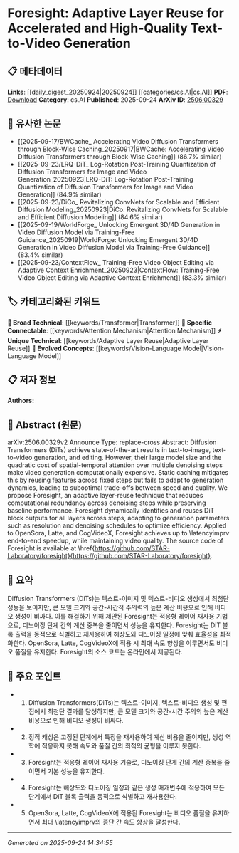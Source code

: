 <!-- KEYWORD_LINKING_METADATA:
{
  "processed_timestamp": "2025-09-24T14:34:55.751250",
  "vocabulary_version": "1.0",
  "selected_keywords": [
    "Transformer",
    "Adaptive Layer Reuse",
    "Attention Mechanism",
    "Vision-Language Model"
  ],
  "rejected_keywords": [],
  "similarity_scores": {
    "Transformer": 0.8,
    "Adaptive Layer Reuse": 0.78,
    "Attention Mechanism": 0.82,
    "Vision-Language Model": 0.77
  },
  "extraction_method": "AI_prompt_based",
  "budget_applied": true,
  "candidates_json": {
    "candidates": [
      {
        "surface": "Diffusion Transformers",
        "canonical": "Transformer",
        "aliases": [
          "DiT"
        ],
        "category": "broad_technical",
        "rationale": "Connects to existing Transformer models, enhancing understanding of its application in diffusion processes.",
        "novelty_score": 0.45,
        "connectivity_score": 0.88,
        "specificity_score": 0.7,
        "link_intent_score": 0.8
      },
      {
        "surface": "adaptive layer-reuse",
        "canonical": "Adaptive Layer Reuse",
        "aliases": [
          "layer reuse"
        ],
        "category": "unique_technical",
        "rationale": "Introduces a novel technique specific to the paper, providing a unique concept for linking.",
        "novelty_score": 0.75,
        "connectivity_score": 0.65,
        "specificity_score": 0.85,
        "link_intent_score": 0.78
      },
      {
        "surface": "spatial-temporal attention",
        "canonical": "Attention Mechanism",
        "aliases": [
          "spatial attention",
          "temporal attention"
        ],
        "category": "specific_connectable",
        "rationale": "Links to the broader concept of attention mechanisms, crucial for understanding model efficiency.",
        "novelty_score": 0.55,
        "connectivity_score": 0.83,
        "specificity_score": 0.78,
        "link_intent_score": 0.82
      },
      {
        "surface": "text-to-video generation",
        "canonical": "Vision-Language Model",
        "aliases": [
          "video generation"
        ],
        "category": "evolved_concepts",
        "rationale": "Represents an evolved concept in multimodal learning, connecting text and video data.",
        "novelty_score": 0.6,
        "connectivity_score": 0.8,
        "specificity_score": 0.72,
        "link_intent_score": 0.77
      }
    ],
    "ban_list_suggestions": [
      "static caching",
      "generation dynamics"
    ]
  },
  "decisions": [
    {
      "candidate_surface": "Diffusion Transformers",
      "resolved_canonical": "Transformer",
      "decision": "linked",
      "scores": {
        "novelty": 0.45,
        "connectivity": 0.88,
        "specificity": 0.7,
        "link_intent": 0.8
      }
    },
    {
      "candidate_surface": "adaptive layer-reuse",
      "resolved_canonical": "Adaptive Layer Reuse",
      "decision": "linked",
      "scores": {
        "novelty": 0.75,
        "connectivity": 0.65,
        "specificity": 0.85,
        "link_intent": 0.78
      }
    },
    {
      "candidate_surface": "spatial-temporal attention",
      "resolved_canonical": "Attention Mechanism",
      "decision": "linked",
      "scores": {
        "novelty": 0.55,
        "connectivity": 0.83,
        "specificity": 0.78,
        "link_intent": 0.82
      }
    },
    {
      "candidate_surface": "text-to-video generation",
      "resolved_canonical": "Vision-Language Model",
      "decision": "linked",
      "scores": {
        "novelty": 0.6,
        "connectivity": 0.8,
        "specificity": 0.72,
        "link_intent": 0.77
      }
    }
  ]
}
-->

# Foresight: Adaptive Layer Reuse for Accelerated and High-Quality Text-to-Video Generation

## 📋 메타데이터

**Links**: [[daily_digest_20250924|20250924]] [[categories/cs.AI|cs.AI]]
**PDF**: [Download](https://arxiv.org/pdf/2506.00329.pdf)
**Category**: cs.AI
**Published**: 2025-09-24
**ArXiv ID**: [2506.00329](https://arxiv.org/abs/2506.00329)

## 🔗 유사한 논문
- [[2025-09-17/BWCache_ Accelerating Video Diffusion Transformers through Block-Wise Caching_20250917|BWCache: Accelerating Video Diffusion Transformers through Block-Wise Caching]] (86.7% similar)
- [[2025-09-23/LRQ-DiT_ Log-Rotation Post-Training Quantization of Diffusion Transformers for Image and Video Generation_20250923|LRQ-DiT: Log-Rotation Post-Training Quantization of Diffusion Transformers for Image and Video Generation]] (84.9% similar)
- [[2025-09-23/DiCo_ Revitalizing ConvNets for Scalable and Efficient Diffusion Modeling_20250923|DiCo: Revitalizing ConvNets for Scalable and Efficient Diffusion Modeling]] (84.6% similar)
- [[2025-09-19/WorldForge_ Unlocking Emergent 3D/4D Generation in Video Diffusion Model via Training-Free Guidance_20250919|WorldForge: Unlocking Emergent 3D/4D Generation in Video Diffusion Model via Training-Free Guidance]] (83.4% similar)
- [[2025-09-23/ContextFlow_ Training-Free Video Object Editing via Adaptive Context Enrichment_20250923|ContextFlow: Training-Free Video Object Editing via Adaptive Context Enrichment]] (83.3% similar)

## 🏷️ 카테고리화된 키워드
**🧠 Broad Technical**: [[keywords/Transformer|Transformer]]
**🔗 Specific Connectable**: [[keywords/Attention Mechanism|Attention Mechanism]]
**⚡ Unique Technical**: [[keywords/Adaptive Layer Reuse|Adaptive Layer Reuse]]
**🚀 Evolved Concepts**: [[keywords/Vision-Language Model|Vision-Language Model]]

## 📋 저자 정보

**Authors:** 

## 📄 Abstract (원문)

arXiv:2506.00329v2 Announce Type: replace-cross 
Abstract: Diffusion Transformers (DiTs) achieve state-of-the-art results in text-to-image, text-to-video generation, and editing. However, their large model size and the quadratic cost of spatial-temporal attention over multiple denoising steps make video generation computationally expensive. Static caching mitigates this by reusing features across fixed steps but fails to adapt to generation dynamics, leading to suboptimal trade-offs between speed and quality.
  We propose Foresight, an adaptive layer-reuse technique that reduces computational redundancy across denoising steps while preserving baseline performance. Foresight dynamically identifies and reuses DiT block outputs for all layers across steps, adapting to generation parameters such as resolution and denoising schedules to optimize efficiency. Applied to OpenSora, Latte, and CogVideoX, Foresight achieves up to \latencyimprv end-to-end speedup, while maintaining video quality. The source code of Foresight is available at \href{https://github.com/STAR-Laboratory/foresight}{https://github.com/STAR-Laboratory/foresight}.

## 📝 요약

Diffusion Transformers (DiTs)는 텍스트-이미지 및 텍스트-비디오 생성에서 최첨단 성능을 보이지만, 큰 모델 크기와 공간-시간적 주의력의 높은 계산 비용으로 인해 비디오 생성이 비싸다. 이를 해결하기 위해 제안된 Foresight는 적응형 레이어 재사용 기법으로, 디노이징 단계 간의 계산 중복을 줄이면서 성능을 유지한다. Foresight는 DiT 블록 출력을 동적으로 식별하고 재사용하여 해상도와 디노이징 일정에 맞춰 효율성을 최적화한다. OpenSora, Latte, CogVideoX에 적용 시 최대 속도 향상을 이루면서도 비디오 품질을 유지한다. Foresight의 소스 코드는 온라인에서 제공된다.

## 🎯 주요 포인트

- 1. Diffusion Transformers(DiTs)는 텍스트-이미지, 텍스트-비디오 생성 및 편집에서 최첨단 결과를 달성하지만, 큰 모델 크기와 공간-시간 주의의 높은 계산 비용으로 인해 비디오 생성이 비싸다.
- 2. 정적 캐싱은 고정된 단계에서 특징을 재사용하여 계산 비용을 줄이지만, 생성 역학에 적응하지 못해 속도와 품질 간의 최적의 균형을 이루지 못한다.
- 3. Foresight는 적응형 레이어 재사용 기술로, 디노이징 단계 간의 계산 중복을 줄이면서 기본 성능을 유지한다.
- 4. Foresight는 해상도와 디노이징 일정과 같은 생성 매개변수에 적응하여 모든 단계에서 DiT 블록 출력을 동적으로 식별하고 재사용한다.
- 5. OpenSora, Latte, CogVideoX에 적용된 Foresight는 비디오 품질을 유지하면서 최대 \latencyimprv의 종단 간 속도 향상을 달성한다.


---

*Generated on 2025-09-24 14:34:55*